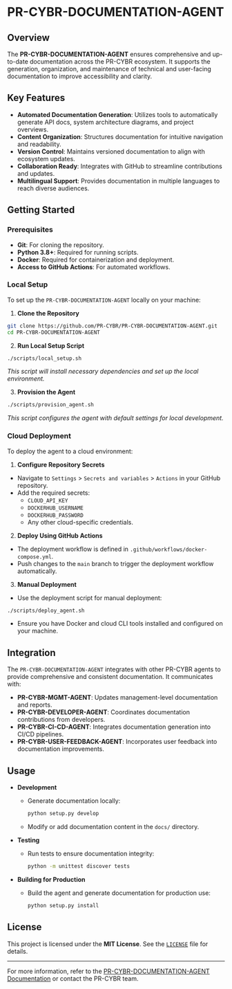 # PR-CYBR-DOCUMENTATION-AGENT

## Overview

The **PR-CYBR-DOCUMENTATION-AGENT** ensures comprehensive and up-to-date documentation across the PR-CYBR ecosystem. It supports the generation, organization, and maintenance of technical and user-facing documentation to improve accessibility and clarity.

## Key Features

- **Automated Documentation Generation**: Utilizes tools to automatically generate API docs, system architecture diagrams, and project overviews.
- **Content Organization**: Structures documentation for intuitive navigation and readability.
- **Version Control**: Maintains versioned documentation to align with ecosystem updates.
- **Collaboration Ready**: Integrates with GitHub to streamline contributions and updates.
- **Multilingual Support**: Provides documentation in multiple languages to reach diverse audiences.

## Getting Started

### Prerequisites

- **Git**: For cloning the repository.
- **Python 3.8+**: Required for running scripts.
- **Docker**: Required for containerization and deployment.
- **Access to GitHub Actions**: For automated workflows.

### Local Setup

To set up the `PR-CYBR-DOCUMENTATION-AGENT` locally on your machine:

1. **Clone the Repository**

```bash
git clone https://github.com/PR-CYBR/PR-CYBR-DOCUMENTATION-AGENT.git
cd PR-CYBR-DOCUMENTATION-AGENT
```

2. **Run Local Setup Script**

```bash
./scripts/local_setup.sh
```
_This script will install necessary dependencies and set up the local environment._

3. **Provision the Agent**

```bash
./scripts/provision_agent.sh
```
_This script configures the agent with default settings for local development._

### Cloud Deployment

To deploy the agent to a cloud environment:

1. **Configure Repository Secrets**

- Navigate to `Settings` > `Secrets and variables` > `Actions` in your GitHub repository.
- Add the required secrets:
     - `CLOUD_API_KEY`
     - `DOCKERHUB_USERNAME`
     - `DOCKERHUB_PASSWORD`
     - Any other cloud-specific credentials.

2. **Deploy Using GitHub Actions**

- The deployment workflow is defined in `.github/workflows/docker-compose.yml`.
- Push changes to the `main` branch to trigger the deployment workflow automatically.

3. **Manual Deployment**

- Use the deployment script for manual deployment:

```bash
./scripts/deploy_agent.sh
```

- Ensure you have Docker and cloud CLI tools installed and configured on your machine.

## Integration

The `PR-CYBR-DOCUMENTATION-AGENT` integrates with other PR-CYBR agents to provide comprehensive and consistent documentation. It communicates with:

- **PR-CYBR-MGMT-AGENT**: Updates management-level documentation and reports.
- **PR-CYBR-DEVELOPER-AGENT**: Coordinates documentation contributions from developers.
- **PR-CYBR-CI-CD-AGENT**: Integrates documentation generation into CI/CD pipelines.
- **PR-CYBR-USER-FEEDBACK-AGENT**: Incorporates user feedback into documentation improvements.

## Usage

- **Development**

  - Generate documentation locally:

    ```bash
    python setup.py develop
    ```

  - Modify or add documentation content in the `docs/` directory.

- **Testing**

  - Run tests to ensure documentation integrity:

    ```bash
    python -m unittest discover tests
    ```

- **Building for Production**

  - Build the agent and generate documentation for production use:

    ```bash
    python setup.py install
    ```

## License

This project is licensed under the **MIT License**. See the [`LICENSE`](LICENSE) file for details.

---

For more information, refer to the [PR-CYBR-DOCUMENTATION-AGENT Documentation](https://github.com/PR-CYBR/PR-CYBR-DOCUMENTATION-AGENT) or contact the PR-CYBR team.
